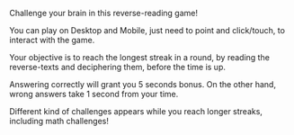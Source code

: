 Challenge your brain in this reverse-reading game!

You can play on Desktop and Mobile, just need to point and click/touch, to interact with the game.

Your objective is to reach the longest streak in a round, by reading the reverse-texts and deciphering them, before the time is up.

Answering correctly will grant you 5 seconds bonus. On the other hand, wrong answers take 1 second from your time.

Different kind of challenges appears while you reach longer streaks, including math challenges!
